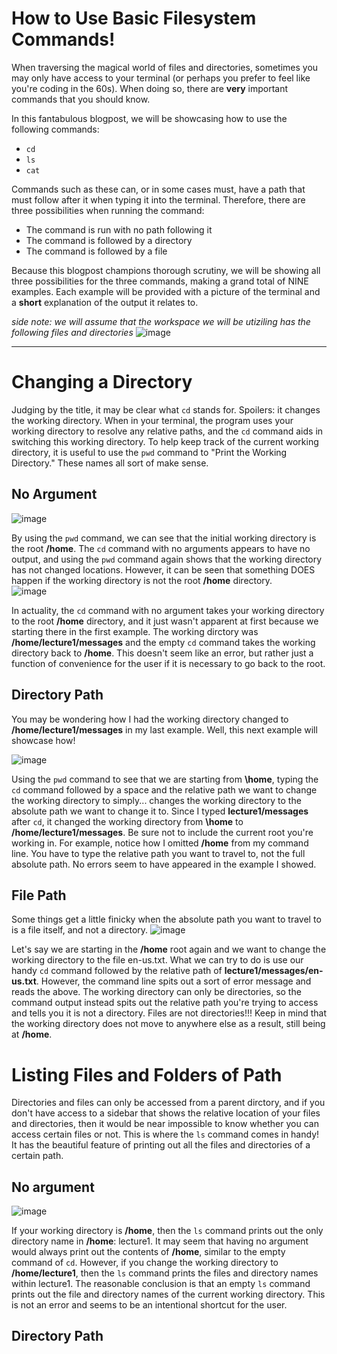 # How to Use Basic Filesystem Commands!
When traversing the magical world of files and directories, sometimes you may only have access to your terminal (or perhaps you prefer to feel like you're coding in the 60s).  When doing
so, there are **very** important commands that you should know.

In this fantabulous blogpost, we will be showcasing how to use the following commands:
* `cd`
* `ls`
* `cat`

Commands such as these can, or in some cases must, have a path that must follow after it when typing it into the terminal.  Therefore, there are three possibilities when running the command:
* The command is run with no path following it
* The command is followed by a directory
* The command is followed by a file

Because this blogpost champions thorough scrutiny, we will be showing all three possibilities for the three commands, making a grand total of NINE examples.  Each example will be
provided with a picture of the terminal and a **short** explanation of the output it relates to.

*side note: we will assume that the workspace we will be utiziling has the following files and directories*
![image](https://github.com/nericguyen/cse15l-lab-reports/assets/149546505/fc40f9df-6fc3-43c9-abe0-78d16a8aa549)


---

# Changing a Directory
Judging by the title, it may be clear what `cd` stands for.  Spoilers: it changes the working directory.  When in your terminal, the program uses your working directory to resolve any relative paths, and the `cd` command
aids in switching this working directory.  To help keep track of the current working directory, it is useful to use the `pwd` command to "Print the Working Directory."  These names all sort
of make sense.

## No Argument
![image](https://github.com/nericguyen/cse15l-lab-reports/assets/149546505/574b5b77-e830-4b34-8d7b-61293db925b4)

By using the `pwd` command, we can see that the initial working directory is the root **/home**.  The `cd` command with no arguments appears to have no output, and using the `pwd` command again shows that the working directory has not changed locations.  However, it can be seen that something DOES happen if the working directory is not the root **/home** directory.  
![image](https://github.com/nericguyen/cse15l-lab-reports/assets/149546505/a70a9e53-db11-4c55-a3b3-2fd86811fe0e)

In actuality, the `cd` command with no argument takes your working directory to the root **/home** directory, and it just wasn't apparent at first because we starting there in the first example.  The working dirctory was **/home/lecture1/messages** and the empty `cd` command takes the working directory back to **/home**.  This doesn't seem like an error, but rather just a function of convenience for the user if it is necessary to go back to the root.  

## Directory Path
You may be wondering how I had the working directory changed to **/home/lecture1/messages** in my last example.  Well, this next example will showcase how!

![image](https://github.com/nericguyen/cse15l-lab-reports/assets/149546505/48027553-71b7-4009-b418-610f022dca2f)

Using the `pwd` command to see that we are starting from **\home**, typing the `cd` command followed by a space and the relative path we want to change the working directory to simply... changes the working directory to the absolute path we want to change it to.  Since I typed **lecture1/messages** after `cd`, it changed the working directory from **\home**
to **/home/lecture1/messages**.  Be sure not to include the current root you're working in.  For example, notice how I omitted **/home** from my command line.  You have to type the relative path you want to travel to, not the full absolute path.  No errors seem to have appeared in the example I showed.

## File Path
Some things get a little finicky when the absolute path you want to travel to is a file itself, and not a directory.
![image](https://github.com/nericguyen/cse15l-lab-reports/assets/149546505/27850d98-5576-41db-8d79-939f5e4fe345)

Let's say we are starting in the **/home** root again and we want to change the working directory to the file en-us.txt.  What we can try to do is use our handy `cd` command followed by the relative path of **lecture1/messages/en-us.txt**.  However, the command line spits out a sort of error message and reads the above.  The working directory can only be directories, so the command output instead spits out the relative path you're trying to access and tells you it is not a directory.  Files are not directories!!! Keep in mind that the working directory does not move to anywhere else as a result, still being at **/home**.  

# Listing Files and Folders of Path
Directories and files can only be accessed from a parent dirctory, and if you don't have access to a sidebar that shows the relative location of your files and directories, then it would be near impossible to know whether you can access certain files or not.  This is where the `ls` command comes in handy!  It has the beautiful feature of printing out all the files and directories of a certain path.

## No argument
![image](https://github.com/nericguyen/cse15l-lab-reports/assets/149546505/0c7b57f3-775a-4d76-819c-0a0baaf91d34)

If your working directory is **/home**, then the `ls` command prints out the only directory name in **/home**: lecture1.  It may seem that having no argument would always print out the contents of **/home**, similar to the empty command of `cd`.  However, if you change the working directory to **/home/lecture1**, then the `ls` command prints the files and directory names within lecture1.  The reasonable conclusion is that an empty `ls` command prints out the file and directory names of the current working directory.  This is not an error and seems to be an intentional shortcut for the user.

## Directory Path
